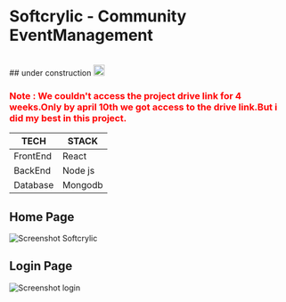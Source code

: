 # Softcrylic - Community EventManagement
<br>
## under construction
<img src="https://user-images.githubusercontent.com/75113031/232208650-82ce1c3d-8c59-45b3-bd16-2d3ed8538898.png" width="20px" hieght="20px"><h3 style='color:red;'>Note  :  We couldn't access the project drive link for 4 weeks.Only by april 10th we got access to the drive link.But i did my best in this project.</h3>

|     TECH | STACK     |
| ---      | ---       |
| FrontEnd | React     |
| BackEnd  | Node js   |
| Database | Mongodb   |


## Home Page
![Screenshot Softcrylic](https://user-images.githubusercontent.com/75113031/232203311-815dab15-d86e-4b7e-8766-c10358bfb7f9.png)
## Login Page
![Screenshot login](https://user-images.githubusercontent.com/75113031/232203326-fe78f6b5-c784-44aa-8f41-311936bf2082.png)



